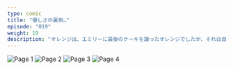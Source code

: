 ```yaml
---
type: comic
title: "優しさの裏側…"
episode: "019"
weight: 19
description: "オレンジは、エミリーに最後のケーキを譲ったオレンジでしたが、それは自分がお腹いっぱいだったからです… 😭"
---
```


![Page 1](name-1.jpg)
![Page 2](name-2.jpg)
![Page 3](name-3.jpg)
![Page 4](name-4.jpg)
